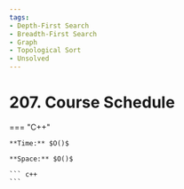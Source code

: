 ```yaml
---
tags:
- Depth-First Search
- Breadth-First Search
- Graph
- Topological Sort
- Unsolved
---
```



# 207. Course Schedule

=== "C++"

    **Time:** $O()$

    **Space:** $O()$

    ``` c++
    ```